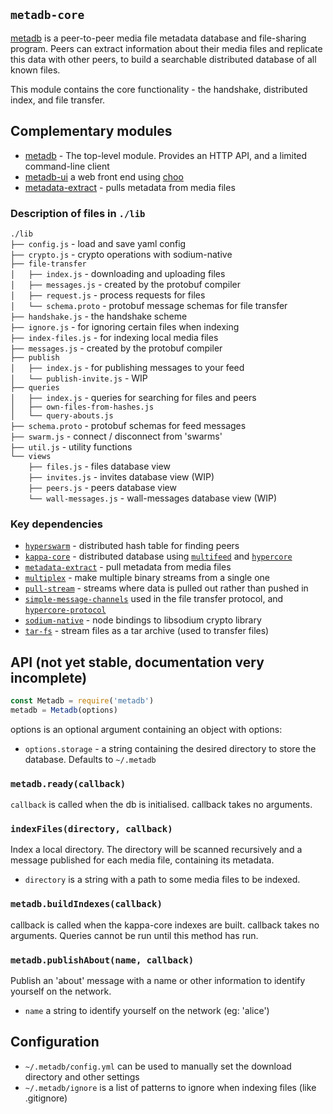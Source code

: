 ## `metadb-core`

[metadb](https://github.com/ameba23/metadb) is a peer-to-peer media file metadata database and file-sharing program. Peers can extract information about their media files and replicate this data with other peers, to build a searchable distributed database of all known files.

This module contains the core functionality - the handshake, distributed index, and file transfer.

## Complementary modules

- [metadb](https://github.com/ameba23/metadb) - The top-level module. Provides an HTTP API, and a limited command-line client 
- [metadb-ui](https://github.com/ameba23/metadb-ui) a web front end using [choo](https://choo.io/)
- [metadata-extract](https://github.com/ameba23/metadata-extract) - pulls metadata from media files

### Description of files in `./lib`

`./lib` \
`├── config.js` - load and save yaml config \
`├── crypto.js` - crypto operations with sodium-native \
`├── file-transfer` \
`│   ├── index.js` - downloading and uploading files \
`│   ├── messages.js` - created by the protobuf compiler \
`│   ├── request.js` - process requests for files \
`│   └── schema.proto` - protobuf message schemas for file transfer \
`├── handshake.js` - the handshake scheme \
`├── ignore.js` - for ignoring certain files when indexing \
`├── index-files.js` - for indexing local media files \
`├── messages.js` - created by the protobuf compiler \
`├── publish` \
`│   ├── index.js` - for publishing messages to your feed \
`│   └── publish-invite.js` - WIP \
`├── queries` \
`│   ├── index.js` - queries for searching for files and peers \
`│   ├── own-files-from-hashes.js` \
`│   └── query-abouts.js` \
`├── schema.proto` - protobuf schemas for feed messages \
`├── swarm.js` - connect / disconnect from 'swarms' \
`├── util.js` - utility functions \
`└── views` \
`    ├── files.js` - files database view \
`    ├── invites.js` - invites database view (WIP) \
`    ├── peers.js` - peers database view \
`    └── wall-messages.js` - wall-messages database view (WIP)

### Key dependencies

- [`hyperswarm`](https://github.com/hyperswarm/hyperswarm) - distributed hash table for finding peers
- [`kappa-core`](https://github.com/kappa-db/kappa-core) - distributed database using [`multifeed`](https://github.com/kappa-db/multifeed) and [`hypercore`](https://github.com/hypercore-protocol/hypercore)
- [`metadata-extract`](https://github.com/ameba23/metadata-extract) - pull metadata from media files
- [`multiplex`](https://github.com/maxogden/multiplex) - make multiple binary streams from a single one
- [`pull-stream`](https://pull-stream.github.io/) - streams where data is pulled out rather than pushed in
- [`simple-message-channels`](https://github.com/mafintosh/simple-message-channels) used in the file transfer protocol, and [`hypercore-protocol`](https://github.com/hypercore-protocol/hypercore-protocol)
- [`sodium-native`](https://sodium-friends.github.io/docs/) - node bindings to libsodium crypto library
- [`tar-fs`](https://github.com/mafintosh/tar-fs) - stream files as a tar archive (used to transfer files)

## API (not yet stable, documentation very incomplete)

```js
const Metadb = require('metadb')
metadb = Metadb(options)
```
options is an optional argument containing an object with options:
- `options.storage` - a string containing the desired directory to store the database. Defaults to `~/.metadb`

### `metadb.ready(callback)`

`callback` is called when the db is initialised. callback takes no arguments.

### `indexFiles(directory, callback)`

Index a local directory. The directory will be scanned recursively and a message published for each media file, containing its metadata.
- `directory` is a string with a path to some media files to be indexed.

### `metadb.buildIndexes(callback)`

callback is called when the kappa-core indexes are built. callback takes no arguments. Queries cannot be run until this method has run.

### `metadb.publishAbout(name, callback)`

Publish an 'about' message with a name or other information to identify yourself on the network.
- `name` a string to identify yourself on the network (eg: 'alice')

## Configuration

- `~/.metadb/config.yml` can be used to manually set the download directory and other settings
- `~/.metadb/ignore` is a list of patterns to ignore when indexing files (like .gitignore)
